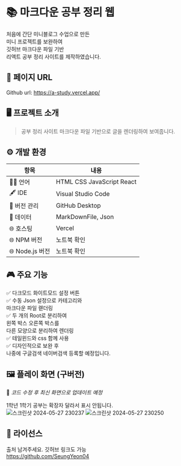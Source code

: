 # 📚 마크다운 공부 정리 웹 

처음에 간단 미니블로그 수업으로 만든  
미니 프로젝트를 보완하여  
깃허브 마크다운 파일 기반  
리액트 공부 정리 사이트를 제작하였습니다.  
  
## 🔗 페이지 URL 
Github url: https://a-study.vercel.app/   
  
## 🖥️ 프로젝트 소개

> 공부 정리 사이트
> 마크다운 파일 기반으로
> 글을 렌더링하여 보여줍니다.  
  
## ⚙️ 개발 환경

| 항목            | 내용                      |
|-----------------|---------------------------|
| 🧑‍💻 언어       | HTML CSS JavaScript React |
| 🖋 IDE          | Visual Studio Code |
| 📁 버전 관리    | GitHub Desktop           |
| 🧩 데이터   | MarkDownFile, Json |
| 🌐 호스팅 | Vercel | 
| 🌐 NPM 버전 | 노트북 확인 | 
| 🌐 Node.js 버전 | 노트북 확인 | 
  
## 🎮 주요 기능

✅ 다크모드 화이트모드 설정 버튼  
✅ 수동 Json 설정으로 카테고리와  
마크다운 파일 렏더링  
✅ 두 개의 Root로 분리하여  
왼쪽 박스 오른쪽 박스를  
다른 모양으로 분리하여 렌더링  
✅ 테일윈드와 css 함께 사용  
✅ 디자인적으로 보완 후  
나중에 구글검색 네이버검색 등록할 예정입니다.  
  
## 🖼️ 플레이 화면 (구버전)

📌 *코드 수정 후 최신 화면으로 업데이트 예정*
  
1학년 1학기 공부는 확장자 달라서 표시 안됩니다.  
![스크린샷 2024-05-27 230237](https://github.com/SeungYeon04/A_Study.github.io/assets/100332811/229d73a7-b0db-4757-bebb-d159c021b5cf)
![스크린샷 2024-05-27 230250](https://github.com/SeungYeon04/A_Study.github.io/assets/100332811/0fd10c47-741d-4586-8ff5-607ecbd98251)  
  
## 📜 라이선스
출처 남겨주세요. 깃허브 링크도 가능  
https://github.com/SeungYeon04  
